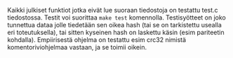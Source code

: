 Kaikki julkiset funktiot jotka eivät lue suoraan tiedostoja on testattu test.c tiedostossa. Testit voi suorittaa `make test` komennolla. Testisyötteet on joko tunnettua dataa jolle tiedetään sen oikea hash (tai se on tarkistettu usealla eri toteutuksella), tai sitten kyseinen hash on laskettu käsin (esim pariteetin kohdalla).
Empiirisestä ohjelma on testattu esim crc32 nimistä komentoriviohjelmaa vastaan, ja se toimii oikein.
